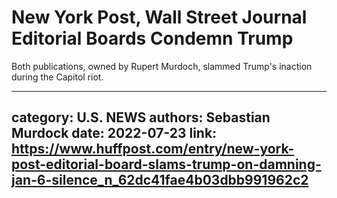 # New York Post, Wall Street Journal Editorial Boards Condemn Trump

Both publications, owned by Rupert Murdoch, slammed Trump's inaction during the Capitol riot.

---
category: U.S. NEWS
authors: Sebastian Murdock
date: 2022-07-23
link: https://www.huffpost.com/entry/new-york-post-editorial-board-slams-trump-on-damning-jan-6-silence_n_62dc41fae4b03dbb991962c2
---
